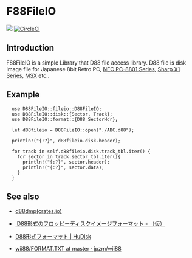 F88FileIO
=======
![](https://github.com/ORYZAPAO/d88dmp/workflows/Rust/badge.svg)
[![CircleCI](https://circleci.com/gh/ORYZAPAO/d88dmp/tree/main.svg?style=svg)](https://circleci.com/gh/ORYZAPAO/d88dmp/tree/main)


Introduction
-----------
F88FileIO is a simple Library that D88 file access library.
D88 file is disk Image file for Japanese 8bit Retro PC, [NEC PC-8801 Series](https://en.wikipedia.org/wiki/PC-8800_series), [Sharp X1 Series](https://en.wikipedia.org/wiki/Sharp_X1), [MSX](https://en.wikipedia.org/wiki/MSX) etc..

Example
-----------
```
  use D88FileIO::fileio::D88FileIO;
  use D88FileIO::disk::{Sector, Track};
  use D88FileIO::format::{D88_SectorHdr};

  let d88fileio = D88FileIO::open("./ABC.d88");
  
  println!("{:?}", d88fileio.disk.header);

  for track in self.d88fileio.disk.track_tbl.iter() {
    for sector in track.sector_tbl.iter(){
      println!("{:?}", sector.header);
      println!("{:?}", sector.data);
    }
  }

```

See also
---------------------
+ [d88dmp(crates.io)](https://crates.io/crates/d88dmp)

+ [.D88形式のフロッピーディスクイメージフォーマット - （仮）](https://gra4.hatenadiary.jp/entry/20171108/1510096429)
+ [D88形式フォーマット | HuDisk](https://boukichi.github.io/HuDisk/DISK.html)
+ [wii88/FORMAT.TXT at master · jpzm/wii88](https://github.com/jpzm/wii88/blob/master/document/FORMAT.TXT)
